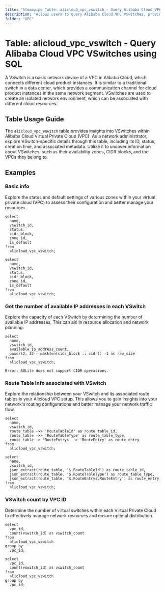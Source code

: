 ```yaml
---
title: "Steampipe Table: alicloud_vpc_vswitch - Query Alibaba Cloud VPC VSwitches using SQL"
description: "Allows users to query Alibaba Cloud VPC VSwitches, providing detailed information about each VSwitch within a Virtual Private Cloud."
folder: "VPC"
---
```


# Table: alicloud_vpc_vswitch - Query Alibaba Cloud VPC VSwitches using SQL

A VSwitch is a basic network device of a VPC in Alibaba Cloud, which connects different cloud product instances. It is similar to a traditional switch in a data center, which provides a communication channel for cloud product instances in the same network segment. VSwitches are used to create an isolated network environment, which can be associated with different cloud resources.

## Table Usage Guide

The `alicloud_vpc_vswitch` table provides insights into VSwitches within Alibaba Cloud Virtual Private Cloud (VPC). As a network administrator, explore VSwitch-specific details through this table, including its ID, status, creation time, and associated metadata. Utilize it to uncover information about VSwitches, such as their availability zones, CIDR blocks, and the VPCs they belong to.

## Examples

### Basic info
Explore the status and default settings of various zones within your virtual private cloud (VPC) to assess their configuration and better manage your resources.

```sql+postgres
select
  name,
  vswitch_id,
  status,
  cidr_block,
  zone_id,
  is_default
from
  alicloud_vpc_vswitch;
```

```sql+sqlite
select
  name,
  vswitch_id,
  status,
  cidr_block,
  zone_id,
  is_default
from
  alicloud_vpc_vswitch;
```


### Get the number of available IP addresses in each VSwitch
Explore the capacity of each VSwitch by determining the number of available IP addresses. This can aid in resource allocation and network planning.

```sql+postgres
select
  name,
  vswitch_id,
  available_ip_address_count,
  power(2, 32 - masklen(cidr_block :: cidr)) -1 as raw_size
from
  alicloud_vpc_vswitch;
```

```sql+sqlite
Error: SQLite does not support CIDR operations.
```

### Route Table info associated with VSwitch
Explore the relationship between your VSwitch and its associated route tables in your Alicloud VPC setup. This allows you to gain insights into your network's routing configurations and better manage your network traffic flow.

```sql+postgres
select
  name,
  vswitch_id,
  route_table ->> 'RouteTableId' as route_table_id,
  route_table ->> 'RouteTableType' as route_table_type,
  route_table -> 'RouteEntrys' -> 'RouteEntry' as route_entry
from
  alicloud_vpc_vswitch;
```

```sql+sqlite
select
  name,
  vswitch_id,
  json_extract(route_table, '$.RouteTableId') as route_table_id,
  json_extract(route_table, '$.RouteTableType') as route_table_type,
  json_extract(route_table, '$.RouteEntrys.RouteEntry') as route_entry
from
  alicloud_vpc_vswitch;
```


### VSwitch count by VPC ID
Determine the number of virtual switches within each Virtual Private Cloud to effectively manage network resources and ensure optimal distribution.

```sql+postgres
select
  vpc_id,
  count(vswitch_id) as vswitch_count
from
  alicloud_vpc_vswitch
group by
  vpc_id;
```

```sql+sqlite
select
  vpc_id,
  count(vswitch_id) as vswitch_count
from
  alicloud_vpc_vswitch
group by
  vpc_id;
```